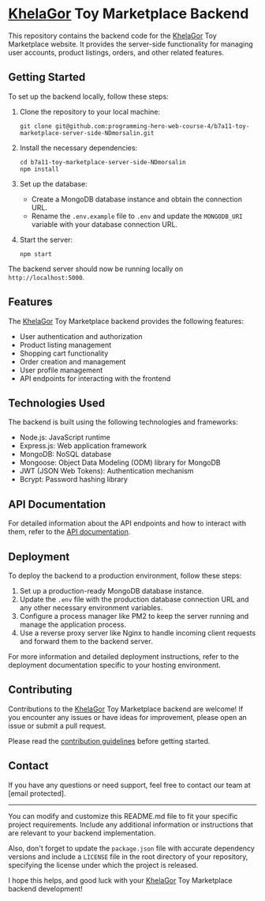 # [KhelaGor](https://khelagor-1602a.web.app) Toy Marketplace Backend

This repository contains the backend code for the [KhelaGor](https://khelagor-1602a.web.app) Toy Marketplace website. It provides the server-side functionality for managing user accounts, product listings, orders, and other related features.

## Getting Started

To set up the backend locally, follow these steps:

1. Clone the repository to your local machine:
   ```
   git clone git@github.com:programming-hero-web-course-4/b7a11-toy-marketplace-server-side-NDmorsalin.git
   ```

2. Install the necessary dependencies:
   ```
   cd b7a11-toy-marketplace-server-side-NDmorsalin
   npm install
   ```

3. Set up the database:
   - Create a MongoDB database instance and obtain the connection URL.
   - Rename the `.env.example` file to `.env` and update the `MONGODB_URI` variable with your database connection URL.

4. Start the server:
   ```
   npm start
   ```

The backend server should now be running locally on `http://localhost:5000`.

## Features

The [KhelaGor](https://khelagor-1602a.web.app) Toy Marketplace backend provides the following features:

- User authentication and authorization
- Product listing management
- Shopping cart functionality
- Order creation and management
- User profile management
- API endpoints for interacting with the frontend

## Technologies Used

The backend is built using the following technologies and frameworks:

- Node.js: JavaScript runtime
- Express.js: Web application framework
- MongoDB: NoSQL database
- Mongoose: Object Data Modeling (ODM) library for MongoDB
- JWT (JSON Web Tokens): Authentication mechanism
- Bcrypt: Password hashing library

## API Documentation

For detailed information about the API endpoints and how to interact with them, refer to the [API documentation](api-docs.md).

## Deployment

To deploy the backend to a production environment, follow these steps:

1. Set up a production-ready MongoDB database instance.
2. Update the `.env` file with the production database connection URL and any other necessary environment variables.
3. Configure a process manager like PM2 to keep the server running and manage the application process.
4. Use a reverse proxy server like Nginx to handle incoming client requests and forward them to the backend server.

For more information and detailed deployment instructions, refer to the deployment documentation specific to your hosting environment.

## Contributing

Contributions to the [KhelaGor](https://khelagor-1602a.web.app) Toy Marketplace backend are welcome! If you encounter any issues or have ideas for improvement, please open an issue or submit a pull request.

Please read the [contribution guidelines](CONTRIBUTING.md) before getting started.

## Contact

If you have any questions or need support, feel free to contact our team at [email protected].

---

You can modify and customize this README.md file to fit your specific project requirements. Include any additional information or instructions that are relevant to your backend implementation.

Also, don't forget to update the `package.json` file with accurate dependency versions and include a `LICENSE` file in the root directory of your repository, specifying the license under which the project is released.

I hope this helps, and good luck with your [KhelaGor](https://khelagor-1602a.web.app) Toy Marketplace backend development!